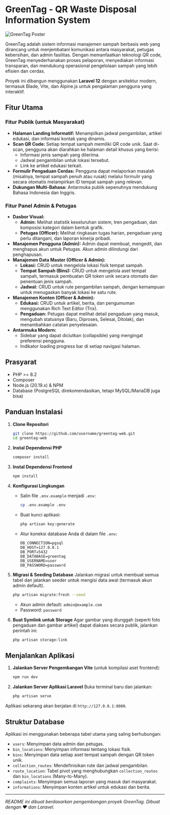 # GreenTag - QR Waste Disposal Information System

![GreenTag Poster](https://i.ibb.co/L5B7Nvy/greentag-poster.jpg)

GreenTag adalah sistem informasi manajemen sampah berbasis web yang dirancang untuk menjembatani komunikasi antara masyarakat, petugas kebersihan, dan admin fasilitas. Dengan memanfaatkan teknologi QR code, GreenTag menyederhanakan proses pelaporan, menyediakan informasi transparan, dan mendukung operasional pengelolaan sampah yang lebih efisien dan cerdas.

Proyek ini dibangun menggunakan **Laravel 12** dengan arsitektur modern, termasuk Blade, Vite, dan Alpine.js untuk pengalaman pengguna yang interaktif.

## Fitur Utama

### Fitur Publik (untuk Masyarakat)

- **Halaman Landing Informatif:** Menampilkan jadwal pengambilan, artikel edukasi, dan informasi kontak yang dinamis.
- **Scan QR Code:** Setiap tempat sampah memiliki QR code unik. Saat di-scan, pengguna akan diarahkan ke halaman detail khusus yang berisi:
    - Informasi jenis sampah yang diterima.
    - Jadwal pengambilan untuk lokasi tersebut.
    - Link ke artikel edukasi terkait.
- **Formulir Pengaduan Cerdas:** Pengguna dapat melaporkan masalah (misalnya, tempat sampah penuh atau rusak) melalui formulir yang secara otomatis melampirkan ID tempat sampah yang relevan.
- **Dukungan Multi-Bahasa:** Antarmuka publik sepenuhnya mendukung Bahasa Indonesia dan Inggris.

### Fitur Panel Admin & Petugas

- **Dasbor Visual:**
    - **Admin:** Melihat statistik keseluruhan sistem, tren pengaduan, dan komposisi kategori dalam bentuk grafik.
    - **Petugas (Officer):** Melihat ringkasan tugas harian, pengaduan yang perlu ditangani, dan laporan kinerja pribadi.
- **Manajemen Pengguna (Admin):** Admin dapat membuat, mengedit, dan menghapus akun untuk Petugas. Akun admin dilindungi dari penghapusan.
- **Manajemen Data Master (Officer & Admin):**
    - **Lokasi:** CRUD untuk mengelola lokasi fisik tempat sampah.
    - **Tempat Sampah (Bins):** CRUD untuk mengelola aset tempat sampah, termasuk pembuatan QR token unik secara otomatis dan penentuan jenis sampah.
    - **Jadwal:** CRUD untuk rute pengambilan sampah, dengan kemampuan untuk menugaskan banyak lokasi ke satu rute.
- **Manajemen Konten (Officer & Admin):**
    - **Edukasi:** CRUD untuk artikel, berita, dan pengumuman menggunakan Rich Text Editor (Trix).
    - **Pengaduan:** Petugas dapat melihat detail pengaduan yang masuk, mengubah statusnya (Baru, Diproses, Selesai, Ditolak), dan menambahkan catatan penyelesaian.
- **Antarmuka Modern:**
    - Sidebar yang dapat diciutkan (collapsible) yang mengingat preferensi pengguna.
    - Indikator loading progress bar di setiap navigasi halaman.

## Prasyarat

- PHP >= 8.2
- Composer
- Node.js (20.19.x) & NPM
- Database (PostgreSQL direkomendasikan, tetapi MySQL/MariaDB juga bisa)

## Panduan Instalasi

1.  **Clone Repositori**

    ```bash
    git clone https://github.com/username/greentag-web.git
    cd greentag-web
    ```

2.  **Instal Dependensi PHP**

    ```bash
    composer install
    ```

3.  **Instal Dependensi Frontend**

    ```bash
    npm install
    ```

4.  **Konfigurasi Lingkungan**
    - Salin file `.env.example` menjadi `.env`:
        ```bash
        cp .env.example .env
        ```
    - Buat kunci aplikasi:
        ```bash
        php artisan key:generate
        ```
    - Atur koneksi database Anda di dalam file `.env`:
        ```
        DB_CONNECTION=pgsql
        DB_HOST=127.0.0.1
        DB_PORT=5432
        DB_DATABASE=greentag
        DB_USERNAME=user
        DB_PASSWORD=password
        ```

5.  **Migrasi & Seeding Database**
    Jalankan migrasi untuk membuat semua tabel dan jalankan seeder untuk mengisi data awal (termasuk akun admin default).

    ```bash
    php artisan migrate:fresh --seed
    ```

    - Akun admin default: `admin@example.com`
    - Password: `password`

6.  **Buat Symlink untuk Storage**
    Agar gambar yang diunggah (seperti foto pengaduan dan gambar artikel) dapat diakses secara publik, jalankan perintah ini:
    ```bash
    php artisan storage:link
    ```

## Menjalankan Aplikasi

1.  **Jalankan Server Pengembangan Vite** (untuk kompilasi aset frontend):

    ```bash
    npm run dev
    ```

2.  **Jalankan Server Aplikasi Laravel**
    Buka terminal baru dan jalankan:
    ```bash
    php artisan serve
    ```

Aplikasi sekarang akan berjalan di `http://127.0.0.1:8000`.

## Struktur Database

Aplikasi ini menggunakan beberapa tabel utama yang saling berhubungan:

- `users`: Menyimpan data admin dan petugas.
- `bin_locations`: Menyimpan informasi tentang lokasi fisik.
- `bins`: Menyimpan data setiap aset tempat sampah dengan QR token unik.
- `collection_routes`: Mendefinisikan rute dan jadwal pengambilan.
- `route_location`: Tabel pivot yang menghubungkan `collection_routes` dan `bin_locations` (Many-to-Many).
- `complaints`: Menyimpan semua laporan yang masuk dari masyarakat.
- `informations`: Menyimpan konten artikel untuk edukasi dan berita.

---

_README ini dibuat berdasarkan pengembangan proyek GreenTag. Dibuat dengan ❤ dan Laravel._
